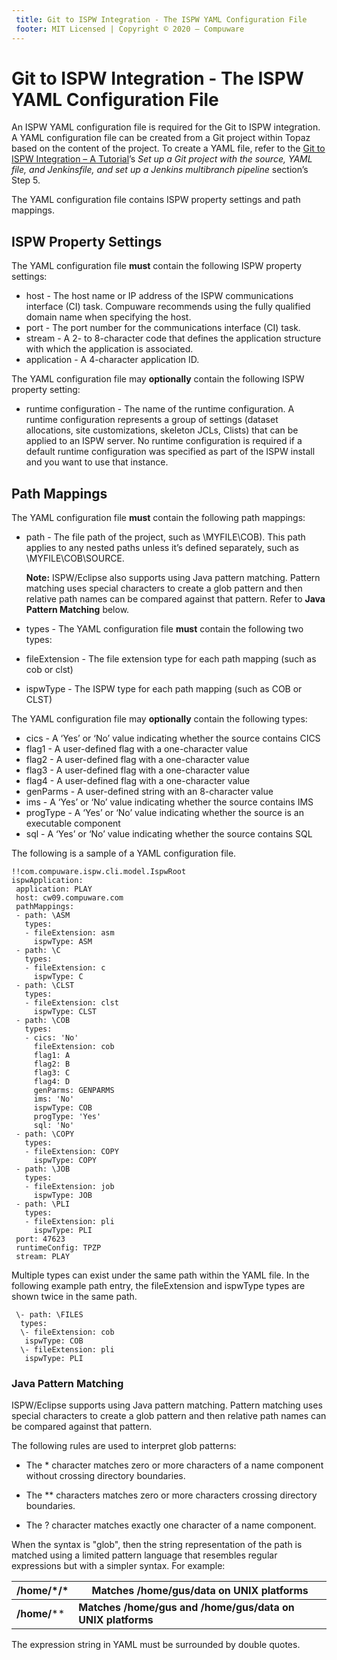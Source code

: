 ```yaml
---
 title: Git to ISPW Integration - The ISPW YAML Configuration File
 footer: MIT Licensed | Copyright © 2020 – Compuware
---
```

<!-- file name update 10/02/21 -->

# Git to ISPW Integration - The ISPW YAML Configuration File

An ISPW YAML configuration file is required for the Git to ISPW integration. A YAML configuration file can be created from a Git project within Topaz based on the content of the project. To create a YAML file, refer to the [Git to ISPW Integration – A Tutorial](GIT_to_ISPW_Integration_Tutorial.md)’s *Set up a Git project with the source, YAML file, and Jenkinsfile, and set up a Jenkins multibranch pipeline* section’s Step 5.

The YAML configuration file contains ISPW property settings and path mappings.

##  ISPW Property Settings

The YAML configuration file **must** contain the following ISPW property settings:

- host - The host name or IP address of the ISPW communications interface (CI) task. Compuware recommends using the fully qualified domain name when specifying the host.
- port - The port number for the communications interface (CI) task.
- stream - A 2- to 8-character code that defines the application structure with which the application is associated.
- application - A 4-character application ID.

The YAML configuration file may **optionally** contain the following ISPW property setting:

- runtime configuration - The name of the runtime configuration. A runtime configuration represents a group of settings (dataset allocations, site customizations, skeleton JCLs, Clists) that can be applied to an ISPW server. No runtime configuration is required if a default runtime configuration was specified as part of the ISPW install and you want to use that instance.

## Path Mappings

The YAML configuration file **must** contain the following path mappings:

- path -  The file path of the project, such as \MYFILE\COB). This path applies to any nested paths unless it’s defined separately, such as \MYFILE\COB\SOURCE.

  **Note:** ISPW/Eclipse also supports using Java pattern matching. Pattern matching uses special characters to create a glob pattern and then relative path names can be compared against that pattern. Refer to **Java Pattern Matching** below.

- types - The YAML configuration file **must** contain the following two types:

- fileExtension - The file extension type for each path mapping (such as cob or clst)
- ispwType - The ISPW type for each path mapping (such as COB or CLST)

The YAML configuration file may **optionally** contain the following types:
- cics - A ‘Yes’ or ‘No’ value indicating whether the source contains CICS
- flag1 - A user-defined flag with a one-character value
- flag2 - A user-defined flag with a one-character value
- flag3 - A user-defined flag with a one-character value
- flag4 - A user-defined flag with a one-character value
- genParms - A user-defined string with an 8-character value
- ims - A ‘Yes’ or ‘No’ value indicating whether the source contains IMS
- progType - A ‘Yes’ or ‘No’ value indicating whether the source is an executable component
- sql - A ‘Yes’ or ‘No’ value indicating whether the source contains SQL

 

The following is a sample of a YAML configuration file.

 ```
!!com.compuware.ispw.cli.model.IspwRoot
ispwApplication:
  application: PLAY
  host: cw09.compuware.com
  pathMappings:
  - path: \ASM
    types:
    - fileExtension: asm
      ispwType: ASM
  - path: \C
    types:
    - fileExtension: c
      ispwType: C
  - path: \CLST
    types:
    - fileExtension: clst
      ispwType: CLST
  - path: \COB
    types:
    - cics: 'No'
      fileExtension: cob
      flag1: A
      flag2: B
      flag3: C
      flag4: D
      genParms: GENPARMS
      ims: 'No'
      ispwType: COB
      progType: 'Yes'
      sql: 'No'
  - path: \COPY
    types:
    - fileExtension: COPY
      ispwType: COPY
  - path: \JOB
    types:
    - fileExtension: job
      ispwType: JOB
  - path: \PLI
    types:
    - fileExtension: pli
      ispwType: PLI
  port: 47623
  runtimeConfig: TPZP
  stream: PLAY
 ```


Multiple types can exist under the same path within the YAML file. In the following example path entry, the fileExtension and ispwType types are shown twice in the same path.

```
 \- path: \FILES
  types:
  \- fileExtension: cob
   ispwType: COB
  \- fileExtension: pli
   ispwType: PLI
```

### Java Pattern Matching

ISPW/Eclipse supports using Java pattern matching. Pattern matching uses special characters to create a glob pattern and then relative path names can be compared against that pattern. 

The following rules are used to interpret glob patterns:

- The * character matches zero or more characters of a name component without crossing directory boundaries.

- The ** characters matches zero or more characters crossing directory boundaries.

- The ? character matches exactly one character of a name component.


When the syntax is "glob",  then the string representation of the path is matched using a limited pattern language that resembles regular expressions but with a simpler syntax. For example:

| /home/\*/\*  | Matches /home/gus/data on UNIX platforms                   |
| ------------ | ---------------------------------------------------------- |
| **/home/**** | **Matches /home/gus and /home/gus/data on UNIX platforms** |

The expression string in YAML must be surrounded by double quotes.

